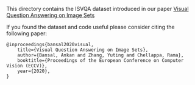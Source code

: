 This directory contains the ISVQA dataset introduced in our paper [Visual Question Answering on
Image Sets](https://www.ecva.net/papers/eccv_2020/papers_ECCV/papers/123660052.pdf)

If you found the dataset and code useful please consider citing the following paper:

```
@inproceedings{bansal2020visual,
    title={Visual Question Answering on Image Sets},
    author={Bansal, Ankan and Zhang, Yuting and Chellappa, Rama},
    booktitle={Proceedings of the European Conference on Computer Vision (ECCV)},
    year={2020},
}
```


